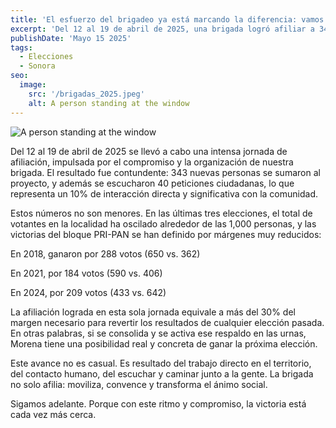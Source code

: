 ```yaml
---
title: 'El esfuerzo del brigadeo ya está marcando la diferencia: vamos por el triunfo'
excerpt: 'Del 12 al 19 de abril de 2025, una brigada logró afiliar a 343. En un contexto electoral donde las victorias previas se definieron por márgenes estrechos (288, 184 y 209 votos en 2018, 2021 y 2024 respectivamente). Se destaca que este avance es fruto del trabajo territorial y del contacto directo con la gente, lo que da a Morena una posibilidad real de ganar la próxima elección si se moviliza este respaldo en las urnas.'
publishDate: 'Mayo 15 2025'
tags:
  - Elecciones
  - Sonora
seo:
  image:
    src: '/brigadas_2025.jpeg'
    alt: A person standing at the window
---
```


![A person standing at the window](/brigadas_2025.jpeg)


Del 12 al 19 de abril de 2025 se llevó a cabo una intensa jornada de afiliación, impulsada por el compromiso y la organización de nuestra brigada. El resultado fue contundente: 343 nuevas personas se sumaron al proyecto, y además se escucharon 40 peticiones ciudadanas, lo que representa un 10% de interacción directa y significativa con la comunidad.

Estos números no son menores. En las últimas tres elecciones, el total de votantes en la localidad ha oscilado alrededor de las 1,000 personas, y las victorias del bloque PRI-PAN se han definido por márgenes muy reducidos:

En 2018, ganaron por 288 votos (650 vs. 362)

En 2021, por 184 votos (590 vs. 406)

En 2024, por 209 votos (433 vs. 642)

La afiliación lograda en esta sola jornada equivale a más del 30% del margen necesario para revertir los resultados de cualquier elección pasada. En otras palabras, si se consolida y se activa ese respaldo en las urnas, Morena tiene una posibilidad real y concreta de ganar la próxima elección.

Este avance no es casual. Es resultado del trabajo directo en el territorio, del contacto humano, del escuchar y caminar junto a la gente. La brigada no solo afilia: moviliza, convence y transforma el ánimo social.

Sigamos adelante. Porque con este ritmo y compromiso, la victoria está cada vez más cerca.